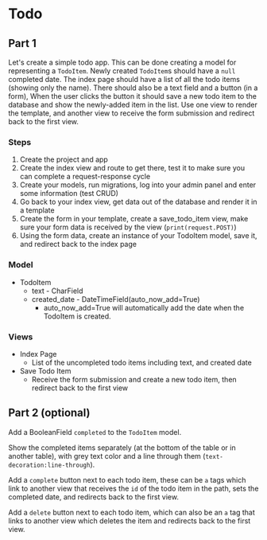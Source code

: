 # Todo

## Part 1

Let's create a simple todo app. This can be done creating a model for representing a `TodoItem`. Newly created `TodoItem`s should have a `null` completed date. The index page should have a list of all the todo items (showing only the name). There should also be a text field and a button (in a form), When the user clicks the button it should save a new todo item to the database and show the newly-added item in the list. Use one view to render the template, and another view to receive the form submission and redirect back to the first view.


### Steps

1. Create the project and app
2. Create the index view and route to get there, test it to make sure you can complete a request-response cycle
3. Create your models, run migrations, log into your admin panel and enter some information (test CRUD)
4. Go back to your index view, get data out of the database and render it in a template
5. Create the form in your template, create a save_todo_item view, make sure your form data is received by the view (`print(request.POST)`)
6. Using the form data, create an instance of your TodoItem model, save it, and redirect back to the index page


### Model

- TodoItem
  - text - CharField
  - created_date - DateTimeField(auto_now_add=True)
    - auto_now_add=True will automatically add the date when the TodoItem is created.


### Views

- Index Page
  - List of the uncompleted todo items including text, and created date
- Save Todo Item
  - Receive the form submission and create a new todo item, then redirect back to the first view


## Part 2 (optional)

Add a BooleanField `completed` to the `TodoItem` model.

Show the completed items separately (at the bottom of the table or in another table), with grey text color and a line through them (`text-decoration:line-through`).

Add a `complete` button next to each todo item, these can be `a` tags which link to another view that receives the `id` of the todo item in the path, sets the completed date, and redirects back to the first view.

Add a `delete` button next to each todo item, which can also be an `a` tag that links to another view which deletes the item and redirects back to the first view.


